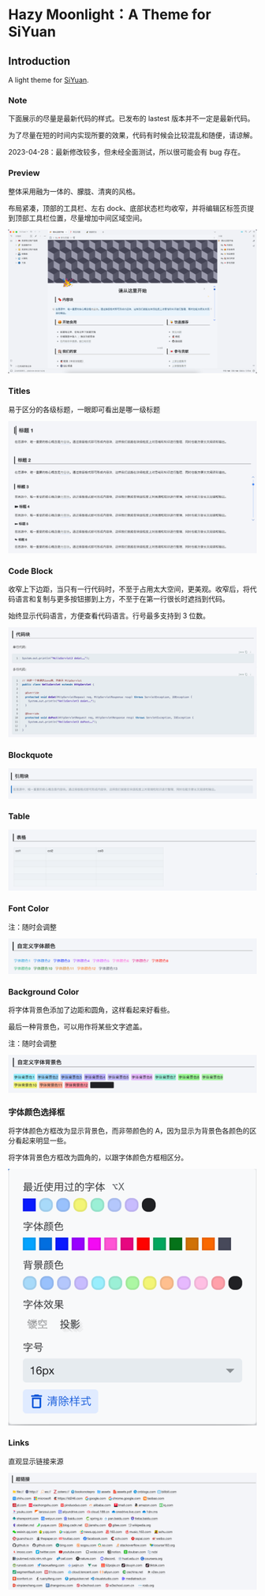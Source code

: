 # Hazy Moonlight：A Theme for SiYuan

## Introduction

A light theme for [SiYuan](http://github.com/siyuan-note/siyuan).

### Note

下面展示的尽量是最新代码的样式。已发布的 lastest 版本并不一定是最新代码。

为了尽量在短的时间内实现所要的效果，代码有时候会比较混乱和随便，请谅解。

2023-04-28：最新修改较多，但未经全面测试，所以很可能会有 bug 存在。

### Preview

整体采用融为一体的、朦胧、清爽的风格。

布局紧凑，顶部的工具栏、左右 dock、底部状态栏均收窄，并将编辑区标签页提到顶部工具栏位置，尽量增加中间区域空间。

![1682427206132](image/README/preview.png)

### Titles

易于区分的各级标题，一眼即可看出是哪一级标题

![1682427376672](image/README/titles.png)

### Code Block

收窄上下边距，当只有一行代码时，不至于占用太大空间，更美观。收窄后，将代码语言和复制与更多按钮挪到上方，不至于在第一行很长时遮挡到代码。

始终显示代码语言，方便查看代码语言。行号最多支持到 3 位数。

![1682427072462](image/README/codeblock.png)

### Blockquote

![1682427462008](image/README/blockquote.png)

### Table

![1682432959720](image/README/table.png)

### Font Color

注：随时会调整

![1682432959720](image/README/fontcolor.png)

### Background Color

将字体背景色添加了边距和圆角，这样看起来好看些。

最后一种背景色，可以用作将某些文字遮盖。

注：随时会调整

![1682432959720](image/README/backgroundcolor.png)

### 字体颜色选择框

将字体颜色方框改为显示背景色，而非带颜色的 A，因为显示为背景色各颜色的区分看起来明显一些。

将字体背景色方框改为圆角的，以跟字体颜色方框相区分。

![Colors](image/README/colors.png)

### Links

直观显示链接来源

![Links](image/README/links.png)

